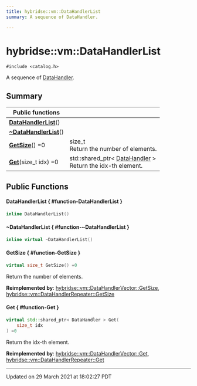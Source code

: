 ```yaml
---
title: hybridse::vm::DataHandlerList
summary: A sequence of DataHandler. 

---
```

# hybridse::vm::DataHandlerList



`#include <catalog.h>`

A sequence of [DataHandler](/hybridse/usage/api/c++/Classes/classhybridse_1_1vm_1_1_data_handler.md). 
## Summary


|  Public functions|            |
| -------------- | -------------- |
|**[DataHandlerList](/hybridse/usage/api/c++/Classes/classhybridse_1_1vm_1_1_data_handler_list.md#function-datahandlerlist)**()|  |
|**[~DataHandlerList](/hybridse/usage/api/c++/Classes/classhybridse_1_1vm_1_1_data_handler_list.md#function-~datahandlerlist)**()|  |
|**[GetSize](/hybridse/usage/api/c++/Classes/classhybridse_1_1vm_1_1_data_handler_list.md#function-getsize)**() =0| size_t <br>Return the number of elements.  |
|**[Get](/hybridse/usage/api/c++/Classes/classhybridse_1_1vm_1_1_data_handler_list.md#function-get)**(size_t idx) =0| std::shared_ptr< [DataHandler](/hybridse/usage/api/c++/Classes/classhybridse_1_1vm_1_1_data_handler.md) > <br>Return the idx-th element.  |

## Public Functions

#### DataHandlerList { #function-DataHandlerList }

```cpp
inline DataHandlerList()
```


#### ~DataHandlerList { #function-~DataHandlerList }

```cpp
inline virtual ~DataHandlerList()
```


#### GetSize { #function-GetSize }

```cpp
virtual size_t GetSize() =0
```

Return the number of elements. 

**Reimplemented by**: [hybridse::vm::DataHandlerVector::GetSize](/hybridse/usage/api/c++/Classes/classhybridse_1_1vm_1_1_data_handler_vector.md#function-getsize), [hybridse::vm::DataHandlerRepeater::GetSize](/hybridse/usage/api/c++/Classes/classhybridse_1_1vm_1_1_data_handler_repeater.md#function-getsize)


#### Get { #function-Get }

```cpp
virtual std::shared_ptr< DataHandler > Get(
    size_t idx
) =0
```

Return the idx-th element. 

**Reimplemented by**: [hybridse::vm::DataHandlerVector::Get](/hybridse/usage/api/c++/Classes/classhybridse_1_1vm_1_1_data_handler_vector.md#function-get), [hybridse::vm::DataHandlerRepeater::Get](/hybridse/usage/api/c++/Classes/classhybridse_1_1vm_1_1_data_handler_repeater.md#function-get)


-------------------------------

Updated on 29 March 2021 at 18:02:27 PDT